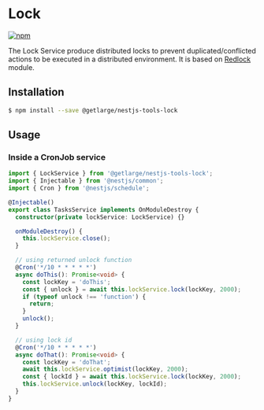 # Lock

[![npm][npm-image]][npm-url]

[npm-image]: https://img.shields.io/npm/v/@getlarge/nestjs-tools-lock.svg?style=flat
[npm-url]: https://npmjs.org/package/@getlarge/nestjs-tools-lock

The Lock Service produce distributed locks to prevent duplicated/conflicted actions to be executed in a distributed environment.
It is based on [Redlock](https://www.npmjs.com/package/redlock) module.

## Installation

```bash
$ npm install --save @getlarge/nestjs-tools-lock
```

## Usage

### Inside a CronJob service

```ts
import { LockService } from '@getlarge/nestjs-tools-lock';
import { Injectable } from '@nestjs/common';
import { Cron } from '@nestjs/schedule';

@Injectable()
export class TasksService implements OnModuleDestroy {
  constructor(private lockService: LockService) {}

  onModuleDestroy() {
    this.lockService.close();
  }

  // using returned unlock function
  @Cron('*/10 * * * * *')
  async doThis(): Promise<void> {
    const lockKey = 'doThis';
    const { unlock } = await this.lockService.lock(lockKey, 2000);
    if (typeof unlock !== 'function') {
      return;
    }
    unlock();
  }

  // using lock id
  @Cron('*/10 * * * * *')
  async doThat(): Promise<void> {
    const lockKey = 'doThat';
    await this.lockService.optimist(lockKey, 2000);
    const { lockId } = await this.lockService.lock(lockKey, 2000);
    this.lockService.unlock(lockKey, lockId);
  }
}
```
